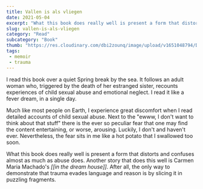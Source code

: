 ```yaml
---  
title: Vallen is als vliegen 
date: 2021-05-04 
excerpt: "What this book does really well is present a form that distorts and confuses almost as much as abuse does." 
slug: vallen-is-als-vliegen
category: "Read"
subcategory: "Book"
thumb: "https://res.cloudinary.com/dbi2zounq/image/upload/v1651048794/Digital%20garden/media/vallen-is-als-vliegen_qew0ol.jpg"
tags:
 - memoir
 - trauma
---
```

I read this book over a quiet Spring break by the sea. It follows an adult woman who, triggered by the death of her estranged sister, recounts experiences of child sexual abuse and emotional neglect. I read it like a fever dream, in a single day.

Much like most people on Earth, I experience great discomfort when I read detailed accounts of child sexual abuse. Next to the "ewww, I don't want to think about that stuff" there is the ever so peculiar fear that one may find the content entertaining, or worse, arousing. Luckily, I don't and haven't ever. Nevertheless, the fear sits in me like a hot potato that I swallowed too soon.

What this book does really well is present a form that distorts and confuses almost as much as abuse does. Another story that does this well is Carmen Maria Machado's _[[in the dream house]]_. After all, the only way to demonstrate that trauma evades language and reason is by slicing it in puzzling fragments.